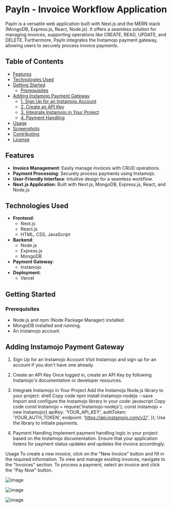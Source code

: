 # PayIn - Invoice Workflow Application

PayIn is a versatile web application built with Next.js and the MERN stack (MongoDB, Express.js, React, Node.js). It offers a seamless solution for managing invoices, supporting operations like CREATE, READ, UPDATE, and DELETE. Furthermore, PayIn integrates the Instamojo payment gateway, allowing users to securely process invoice payments.

## Table of Contents
- [Features](#features)
- [Technologies Used](#technologies-used)
- [Getting Started](#getting-started)
  - [Prerequisites](#prerequisites)
- [Adding Instamojo Payment Gateway](#adding-instamojo-payment-gateway)
  - [1. Sign Up for an Instamojo Account](#1-sign-up-for-an-instamojo-account)
  - [2. Create an API Key](#2-create-an-api-key)
  - [3. Integrate Instamojo in Your Project](#3-integrate-instamojo-in-your-project)
  - [4. Payment Handling](#4-payment-handling)
- [Usage](#usage)
- [Screenshots](#screenshots)
- [Contributing](#contributing)
- [License](#license)

## Features
- **Invoice Management**: Easily manage invoices with CRUD operations.
- **Payment Processing**: Securely process payments using Instamojo.
- **User-Friendly Interface**: Intuitive design for a seamless workflow.
- **Next.js Application**: Built with Next.js, MongoDB, Express.js, React, and Node.js.

## Technologies Used
- **Frontend**:
  - Next.js
  - React.js
  - HTML, CSS, JavaScript
- **Backend**:
  - Node.js
  - Express.js
  - MongoDB
- **Payment Gateway**:
  - Instamojo
- **Deployment**:
  - Vercel
## Getting Started

### Prerequisites
- Node.js and npm (Node Package Manager) installed.
- MongoDB installed and running.
- An Instamojo account.

## Adding Instamojo Payment Gateway

1. Sign Up for an Instamojo Account
Visit Instamojo and sign up for an account if you don't have one already.

2. Create an API Key
Once logged in, create an API Key by following Instamojo's documentation or developer resources.

3. Integrate Instamojo in Your Project
Add the Instamojo Node.js library to your project:
shell
Copy code
npm install instamojo-nodejs --save
Import and configure the Instamojo library in your code:
javascript
Copy code
const Instamojo = require('instamojo-nodejs');
const instamojo = new Instamojo({
  apiKey: 'YOUR_API_KEY',
  authToken: 'YOUR_AUTH_TOKEN',
  endpoint: 'https://api.instamojo.com/v2/',
});
Use the library to initiate payments.
4. Payment Handling
Implement payment handling logic in your project based on the Instamojo documentation. Ensure that your application listens for payment status updates and updates the invoice accordingly.

Usage
To create a new invoice, click on the "New Invoice" button and fill in the required information.
To view and manage existing invoices, navigate to the "Invoices" section.
To process a payment, select an invoice and click the "Pay Now" button.

![image](https://github.com/el-astro77/payinvoice-app/assets/67543214/3eba05a2-1a9d-4e02-a7b7-6c7d01ef6282)

![image](https://github.com/el-astro77/payinvoice-app/assets/67543214/369b686e-c07f-4bdf-adcc-9f78af3e2186)

![image](https://github.com/el-astro77/payinvoice-app/assets/67543214/b0b8e0b2-053a-4af6-9910-6fe031d178f5)


